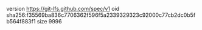 version https://git-lfs.github.com/spec/v1
oid sha256:f35569ba836c7706362f596f5a2339329323c92000c77cb2dc0b5fb564f883f1
size 9996
